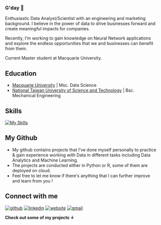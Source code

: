 ### G'day 👋

Enthusiastic Data Analyst/Scientist with an engineering and marketing background. I believe in the power of data to drive businesses forward and create meaningful impacts for companies.

Recently, I'm working to gain knowledge on Neural Network applications and explore the endless opportunities that we and businesses can benefit from them.

Current Master student at Macquarie University.

## Education
- <a href="https://www.mq.edu.au" target="_blank">Macquarie University</a> | Msc. Data Science
- <a href="https://www.ntust.edu.tw" target="_blank">National Taiwan University of Science and Technology</a> | Bsc. Mechanical Engineering

## Skills
[![My Skills](https://skillicons.dev/icons?i=python,sklearn,tensorflow,r,mysql,vscode,mongodb,gcp,docker,github,vercel&theme=light)](https://skillicons.dev)

## My Github
- My github contains projects that I've done myself personally to practice & gain experience working with Data in different tasks including Data Analytics and Machine Learning.
- The projects are conducted either in Python or R, some of them are deployed on cloud.
- Feel free to let me know if there's anything that I can further improve and learn from you !

## Connect with me
[1]: http://www.github.com/masonphung
[2]: https://www.linkedin.com/in/masonphung
[3]: https://www.masonphung.com
[4]: mailto:pphungwork@gmail.com
[![github](https://skillicons.dev/icons?i=github&theme=light)][1]
[![linkedin](https://skillicons.dev/icons?i=linkedin&theme=light)][2]
[![website](https://skillicons.dev/icons?i=vercel&theme=light)][3]
[![gmail](https://skillicons.dev/icons?i=gmail&theme=light)][4]


**Check out some of my projects &#8595;**
